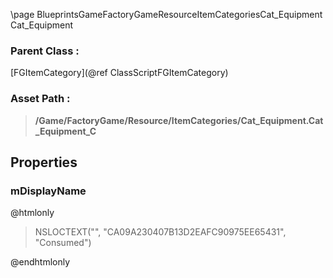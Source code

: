 \page BlueprintsGameFactoryGameResourceItemCategoriesCat_Equipment Cat_Equipment
### Parent Class :
[FGItemCategory](@ref ClassScriptFGItemCategory)
### Asset Path :
<b><blockquote>/Game/FactoryGame/Resource/ItemCategories/Cat_Equipment.Cat_Equipment_C</blockquote></b>
## Properties

### mDisplayName
@htmlonly
<blockquote>NSLOCTEXT("", "CA09A230407B13D2EAFC90975EE65431", "Consumed")</blockquote>
@endhtmlonly

